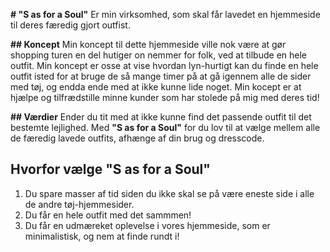**# "S as for a Soul"**
Er min virksomhed, som skal får lavedet en hjemmeside til deres færedig gjort outfist.

**## Koncept**
Min koncept til dette hjemmeside ville nok være at gør shopping turen en del hutiger on nemmer for folk, ved at tilbude en hele outfit. Min koncept er osse at vise hvordan lyn-hurtigt kan du finde en hele outfit isted for at bruge de så mange timer på at gå igennem alle de sider med tøj, og endda ende med at ikke kunne lide noget. Min kocept er at hjælpe og tilfrædstille minne kunder som har stolede på mig med deres tid!

**## Værdier**
Ender du tit med at ikke kunne find det passende outfit til det bestemte lejlighed. Med 
**"S as for a Soul"**  for du lov til at vælge mellem alle de færedig lavede outfits, afhænge af din brug og dresscode. 
## Hvorfor vælge "S as for a Soul"
1. Du spare masser af tid siden du ikke skal se på være eneste side i alle de andre tøj-hjemmesider.
2. Du får en hele outfit med det sammmen!
3. Du får en udmæreket oplevelse i vores hjemmeside, som er minimalistisk, og nem at finde rundt i!

